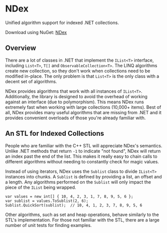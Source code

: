 # NDex

Unified algorithm support for indexed .NET collections.

Download using NuGet: [NDex](http://nuget.org/packages/ndex)

## Overview
There are a lot of classes in .NET that implement the `IList<T>` interface, including `List<T>`, `T[]` and `ObservableCollection<T>`. The LINQ algorithms create new collection, so they don't work when collections need to be modified in-place. The only problem is that `List<T>` is the only class with a decent set of algorithms.

NDex provides algorithms that work with all instances of `IList<T>`. Additionally, the library is designed to avoid the overhead of working against an interface (due to polymorphism). This means NDex runs extremely fast when working with large collections (10,000+ items). Best of all, NDex provides many useful algorithms that are missing from .NET and it provides convenient overloads of those you're already familiar with.

## An STL for Indexed Collections
People who are familiar with the C++ STL will appreciate NDex's semantics. Unlike .NET methods that return `-1` to indicate "not found", NDex will return an index past the end of the list. This makes it really easy to chain calls to different algorithms without needing to constantly check for magic values.

Instead of using iterators, NDex uses the `Sublist` class to divide `IList<T>` instances into chunks. A `Sublist` is defined by providing a list, an offset and a length. Any algorithms performed on the `Sublist` will only impact the piece of the `IList` being wrapped.

    var values = new int[] { 10, 4, 2, 3, 1, 7, 8, 9, 5, 6 };
    var sublist = values.ToSublist(2, 6);
    Sublist.QuickSort(sublist);  // 10, 4, 1, 2, 3, 7, 8, 9, 5, 6
    
Other algorithms, such as set and heap operations, behave similarly to the STL's implementation. For those not familiar with the STL, there are a large number of unit tests for finding examples.
